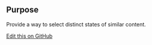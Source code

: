 ## Purpose
Provide a way to select distinct states of similar content.

[Edit this on GitHub](https://github.com/wellcomecollection/wellcomecollection.org/edit/main/common/views/components/SegmentedControl/README.md)
